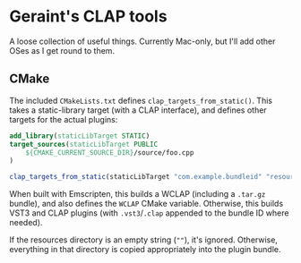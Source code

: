 # Geraint's CLAP tools

A loose collection of useful things.  Currently Mac-only, but I'll add other OSes as I get round to them.

## CMake

The included `CMakeLists.txt` defines `clap_targets_from_static()`.  This takes a static-library target (with a CLAP interface), and defines other targets for the actual plugins:

```cmake
add_library(staticLibTarget STATIC)
target_sources(staticLibTarget PUBLIC
	${CMAKE_CURRENT_SOURCE_DIR}/source/foo.cpp
)

clap_targets_from_static(staticLibTarget "com.example.bundleid" "resources/dir/")
```

When built with Emscripten, this builds a WCLAP (including a `.tar.gz` bundle), and also defines the `WCLAP` CMake variable.  Otherwise, this builds VST3 and CLAP plugins (with `.vst3`/`.clap` appended to the bundle ID where needed).

If the resources directory is an empty string (`""`), it's ignored.  Otherwise, everything in that directory is copied appropriately into the plugin bundle.
